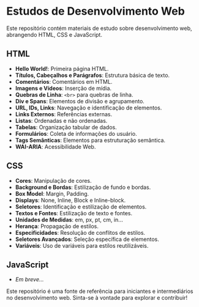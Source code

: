 # Estudos de Desenvolvimento Web

Este repositório contém materiais de estudo sobre desenvolvimento web, abrangendo HTML, CSS e JavaScript.

## HTML

- **Hello World!**: Primeira página HTML.
- **Títulos, Cabeçalhos e Parágrafos**: Estrutura básica de texto.
- **Comentários**: Comentários em HTML.
- **Imagens e Vídeos**: Inserção de mídia.
- **Quebras de Linha**: `<br>` para quebras de linha.
- **Div e Spans**: Elementos de divisão e agrupamento.
- **URL, IDs, Links**: Navegação e identificação de elementos.
- **Links Externos**: Referências externas.
- **Listas**: Ordenadas e não ordenadas.
- **Tabelas**: Organização tabular de dados.
- **Formulários**: Coleta de informações do usuário.
- **Tags Semânticas**: Elementos para estruturação semântica.
- **WAI-ARIA**: Acessibilidade Web.

## CSS

- **Cores**: Manipulação de cores.
- **Background e Bordas**: Estilização de fundo e bordas.
- **Box Model**: Margin, Padding.
- **Displays**: None, Inline, Block e Inline-block.
- **Seletores**: Identificação e estilização de elementos.
- **Textos e Fontes**: Estilização de texto e fontes.
- **Unidades de Medidas**: em, px, pt, cm, in...
- **Herança**: Propagação de estilos.
- **Especificidades**: Resolução de conflitos de estilos.
- **Seletores Avançados**: Seleção específica de elementos.
- **Variáveis**: Uso de variáveis para estilos reutilizáveis.
 
## JavaScript

- *Em breve...*

Este repositório é uma fonte de referência para iniciantes e intermediários no desenvolvimento web. Sinta-se à vontade para explorar e contribuir!
